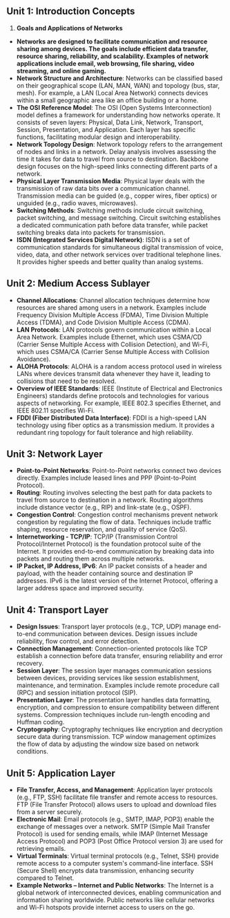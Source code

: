 ## Unit 1: Introduction Concepts

1. **Goals and Applications of Networks**
- **Networks are designed to facilitate communication and resource sharing among devices. The goals include efficient data transfer, resource sharing, reliability, and scalability. Examples of network applications include email, web browsing, file sharing, video streaming, and online gaming.**
- **Network Structure and Architecture**: Networks can be classified based on their geographical scope (LAN, MAN, WAN) and topology (bus, star, mesh). For example, a LAN (Local Area Network) connects devices within a small geographic area like an office building or a home.
- **The OSI Reference Model**: The OSI (Open Systems Interconnection) model defines a framework for understanding how networks operate. It consists of seven layers: Physical, Data Link, Network, Transport, Session, Presentation, and Application. Each layer has specific functions, facilitating modular design and interoperability.
- **Network Topology Design**: Network topology refers to the arrangement of nodes and links in a network. Delay analysis involves assessing the time it takes for data to travel from source to destination. Backbone design focuses on the high-speed links connecting different parts of a network.
- **Physical Layer Transmission Media**: Physical layer deals with the transmission of raw data bits over a communication channel. Transmission media can be guided (e.g., copper wires, fiber optics) or unguided (e.g., radio waves, microwaves).
- **Switching Methods**: Switching methods include circuit switching, packet switching, and message switching. Circuit switching establishes a dedicated communication path before data transfer, while packet switching breaks data into packets for transmission.
- **ISDN (Integrated Services Digital Network)**: ISDN is a set of communication standards for simultaneous digital transmission of voice, video, data, and other network services over traditional telephone lines. It provides higher speeds and better quality than analog systems.

## Unit 2: Medium Access Sublayer
- **Channel Allocations**: Channel allocation techniques determine how resources are shared among users in a network. Examples include Frequency Division Multiple Access (FDMA), Time Division Multiple Access (TDMA), and Code Division Multiple Access (CDMA).
- **LAN Protocols**: LAN protocols govern communication within a Local Area Network. Examples include Ethernet, which uses CSMA/CD (Carrier Sense Multiple Access with Collision Detection), and Wi-Fi, which uses CSMA/CA (Carrier Sense Multiple Access with Collision Avoidance).
- **ALOHA Protocols**: ALOHA is a random access protocol used in wireless LANs where devices transmit data whenever they have it, leading to collisions that need to be resolved.
- **Overview of IEEE Standards**: IEEE (Institute of Electrical and Electronics Engineers) standards define protocols and technologies for various aspects of networking. For example, IEEE 802.3 specifies Ethernet, and IEEE 802.11 specifies Wi-Fi.
- **FDDI (Fiber Distributed Data Interface)**: FDDI is a high-speed LAN technology using fiber optics as a transmission medium. It provides a redundant ring topology for fault tolerance and high reliability.

## Unit 3: Network Layer
- **Point-to-Point Networks**: Point-to-Point networks connect two devices directly. Examples include leased lines and PPP (Point-to-Point Protocol).
- **Routing**: Routing involves selecting the best path for data packets to travel from source to destination in a network. Routing algorithms include distance vector (e.g., RIP) and link-state (e.g., OSPF).
- **Congestion Control**: Congestion control mechanisms prevent network congestion by regulating the flow of data. Techniques include traffic shaping, resource reservation, and quality of service (QoS).
- **Internetworking - TCP/IP**: TCP/IP (Transmission Control Protocol/Internet Protocol) is the foundation protocol suite of the Internet. It provides end-to-end communication by breaking data into packets and routing them across multiple networks.
- **IP Packet, IP Address, IPv6**: An IP packet consists of a header and payload, with the header containing source and destination IP addresses. IPv6 is the latest version of the Internet Protocol, offering a larger address space and improved security.

## Unit 4: Transport Layer
- **Design Issues**: Transport layer protocols (e.g., TCP, UDP) manage end-to-end communication between devices. Design issues include reliability, flow control, and error detection.
- **Connection Management**: Connection-oriented protocols like TCP establish a connection before data transfer, ensuring reliability and error recovery.
- **Session Layer**: The session layer manages communication sessions between devices, providing services like session establishment, maintenance, and termination. Examples include remote procedure call (RPC) and session initiation protocol (SIP).
- **Presentation Layer**: The presentation layer handles data formatting, encryption, and compression to ensure compatibility between different systems. Compression techniques include run-length encoding and Huffman coding.
- **Cryptography**: Cryptography techniques like encryption and decryption secure data during transmission. TCP window management optimizes the flow of data by adjusting the window size based on network conditions.

## Unit 5: Application Layer
- **File Transfer, Access, and Management**: Application layer protocols (e.g., FTP, SSH) facilitate file transfer and remote access to resources. FTP (File Transfer Protocol) allows users to upload and download files from a server securely.
- **Electronic Mail**: Email protocols (e.g., SMTP, IMAP, POP3) enable the exchange of messages over a network. SMTP (Simple Mail Transfer Protocol) is used for sending emails, while IMAP (Internet Message Access Protocol) and POP3 (Post Office Protocol version 3) are used for retrieving emails.
- **Virtual Terminals**: Virtual terminal protocols (e.g., Telnet, SSH) provide remote access to a computer system's command-line interface. SSH (Secure Shell) encrypts data transmission, enhancing security compared to Telnet.
- **Example Networks – Internet and Public Networks**: The Internet is a global network of interconnected devices, enabling communication and information sharing worldwide. Public networks like cellular networks and Wi-Fi hotspots provide internet access to users on the go.
